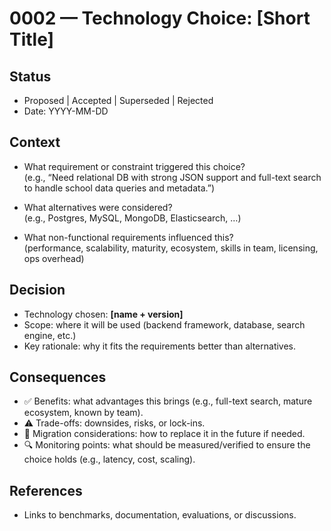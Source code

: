 # 0002 — Technology Choice: [Short Title]

## Status
- Proposed | Accepted | Superseded | Rejected
- Date: YYYY-MM-DD

## Context
- What requirement or constraint triggered this choice?  
  (e.g., “Need relational DB with strong JSON support and full-text search to handle school data queries and metadata.”)

- What alternatives were considered?  
  (e.g., Postgres, MySQL, MongoDB, Elasticsearch, …)

- What non-functional requirements influenced this?  
  (performance, scalability, maturity, ecosystem, skills in team, licensing, ops overhead)

## Decision
- Technology chosen: **[name + version]**  
- Scope: where it will be used (backend framework, database, search engine, etc.)  
- Key rationale: why it fits the requirements better than alternatives.

## Consequences
- ✅ Benefits: what advantages this brings (e.g., full-text search, mature ecosystem, known by team).  
- ⚠️ Trade-offs: downsides, risks, or lock-ins.  
- 📌 Migration considerations: how to replace it in the future if needed.  
- 🔍 Monitoring points: what should be measured/verified to ensure the choice holds (e.g., latency, cost, scaling).

## References
- Links to benchmarks, documentation, evaluations, or discussions.
